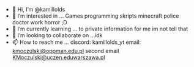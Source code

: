 - 👋 Hi, I’m @kamillolds
- 👀 I’m interested in ... Games programming skripts minecraft police doctor work horror ;D
- 🌱 I’m currently learning ... to private information for me im not tell that
- 💞️ I’m looking to collaborate on ...idk
- 📫 How to reach me ... discord: kamillolds_yt email: kmoczulski@oppman.edu.pl second email KMoczulski@uczen.eduwarszawa.pl

<!---
kamillolds/kamillolds is a ✨ special ✨ repository because its `README.md` (this file) appears on your GitHub profile.
You can click the Preview link to take a look at your changes.
--->
